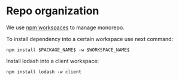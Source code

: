 # Repo organization

We use [npm workspaces](https://docs.npmjs.com/cli/v8/using-npm/workspaces) to manage monorepo.

To install dependency into a certain workspace use next command:

```
npm install $PACKAGE_NAME$ -w $WORKSPACE_NAME$
```

Install lodash into a client workspace:

```
npm install lodash -w client
```